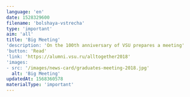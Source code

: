 ```yaml
---
language: 'en'
date: 1528329600
filename: 'bolshaya-vstrecha'
type: 'important'
aim: 'all'
title: 'Big Meeting'
'description: 'On the 100th anniversary of VSU prepares a meeting'
'button: 'Read'
'link: 'https://alumni.vsu.ru/alltogether2018'
'images:
- src: '/images/news-card/graduates-meeting-2018.jpg'
  alt: 'Big Meeting'
updatedAt: 1568360578
materialType: 'important'
---
```


